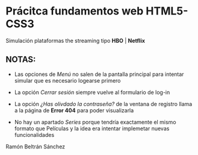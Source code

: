 # Prácitca fundamentos web HTML5-CSS3

Simulación plataformas the streaming tipo **HBO** | **Netflix**

## NOTAS: 

- Las opciones de *Menú* no salen de la pantalla principal para intentar simular que es necesario logearse primero

- La opción *Cerrar sesión* siempre vuelve al formulario de log-in

- La opción *¿Has olivdado la contraseña?* de la ventana de registro llama a la página de **Error 404** para poder visualizarla

- No hay un apartado *Series* porque tendría exactamente el mismo formato que Películas y la idea era intentar implemetar nuevas funcionalidades

Ramón Beltrán Sánchez

